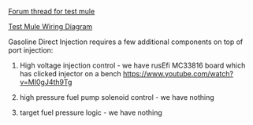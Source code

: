 

[Forum thread for test mule](https://rusefi.com/forum/viewtopic.php?f=3&t=1631)

[Test Mule Wiring Diagram](VolkswagenPassatB6)

Gasoline Direct Injection requires a few additional components on top of port injection:
1) High voltage injection control - we have rusEfi MC33816 board which has clicked injector on a bench https://www.youtube.com/watch?v=MI0gJ4th9Tg

1) high pressure fuel pump solenoid control - we have nothing

1) target fuel pressure logic - we have nothing 